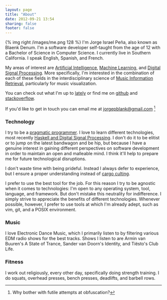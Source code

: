 ```yaml
---
layout: page
title: "About"
date: 2012-09-21 13:54
sharing: false
footer: false
---
```


{% img right /images/me.png 128 %}
I'm Jorge Israel Peña, also known as Blaenk Denum. I'm a software developer self-taught from the age of 12 with a Bachelor of Science in Computer Science. I currently live in Southern California. I speak English, Spanish, and French.

My areas of interest are [Artificial Intelligence](http://en.wikipedia.org/wiki/Artificial_intelligence), [Machine Learning](http://en.wikipedia.org/wiki/Machine_learning), and [Digital Signal Processing](http://en.wikipedia.org/wiki/Digital_signal_processing). More specifically, I'm interested in the combination of each of these fields in the interdisciplinary science of [Music Information Retrieval](http://en.wikipedia.org/wiki/Music_information_retrieval), particularly for music visualization.

You can check out what I'm up to [lately](/lately) or find me on [github](http://github.com/blaenk) and [stackoverflow](http://stackoverflow.com/users/101090/jorge-israel-pena).

If you'd like to get in touch you can email me at jorgepblank@gmail.com [^1]

### Technology ###
I try to be a [pragmatic programmer](http://en.wikipedia.org/wiki/The_Pragmatic_Programmer). I love to learn different technologies, most recently [Haskell and Digital Signal Processing](http://blaenkdenum.com/2013/01/04/naive-convolution-in-haskell/). I don't do it to be elitist or to jump on the latest bandwagon and be hip, but because I have a genuine interest in gaining different perspectives on software development in order to maintain an open and malleable mind. I think it'll help to prepare me for future technological disruptions.

I don't waste time with being prideful. Instead I always defer to experience, but I ensure a proper understanding instead of [cargo culting](http://en.wikipedia.org/wiki/Cargo_cult_programming).

I prefer to use the best tool for the job. For this reason I try to be agnostic when it comes to technologies: I'm open to any operating system, tool, language, and framework. But don't mistake this neutrality for indifference. I simply strive to appreciate the benefits of different technologies. Whenever possible, however, I prefer to use tools at which I'm already adept, such as vim, git, and a POSIX environment.

### Music ###
I love Electronic Dance Music, which I primarily listen to by filtering various EDM radio shows for the best tracks. Shows I listen to are Armin van Buuren's A State of Trance, Sander van Doorn's Identity, and Tiësto's Club Life.

### Fitness ###
I work out religiously, every other day, specifically doing strength training. I do squats, overhead presses, bench presses, deadlifts, and barbell rows.

[^1]: Why bother with futile attempts at obfuscation? 